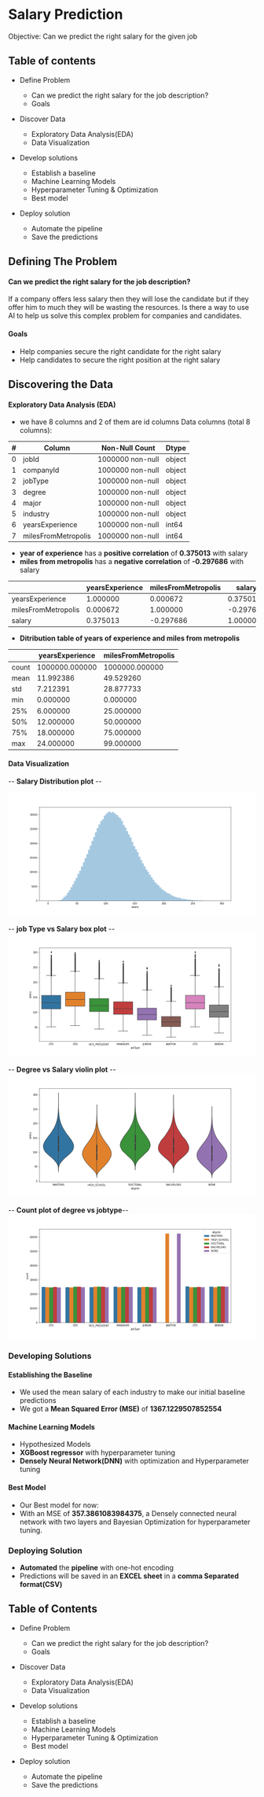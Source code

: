 # Salary Prediction

Objective: Can we predict the right salary for the given job

## Table of contents
- Define Problem
    - Can we predict the right salary for the job description?
    - Goals

- Discover Data
   - Exploratory Data Analysis(EDA)
   - Data Visualization

- Develop solutions
    - Establish a baseline
    - Machine Learning Models
    - Hyperparameter Tuning & Optimization
    - Best model

- Deploy solution
   - Automate the pipeline
   - Save the predictions



## Defining The Problem

#### Can we predict the right salary for the job description?

If a company offers less salary then they will lose the candidate but if they offer him to much they will be wasting the resources. Is there a way to use AI to help us solve this complex problem for companies and candidates.

#### Goals

- Help companies secure the right candidate for the right salary
- Help candidates to secure the right position at the right salary

## Discovering the Data

#### Exploratory Data Analysis (EDA)
- we have 8 columns and 2 of them are id columns
Data columns (total 8 columns):

|#   |Column             |Non-Null Count    |Dtype|
|--- |------             |--------------    |----- |
| 0   |jobId              |  1000000 non-null|  object|
| 1   |companyId          |  1000000 non-null|  object|
| 2   |jobType            |  1000000 non-null|  object|
| 3   |degree             |  1000000 non-null|  object|
| 4   |major              |  1000000 non-null|  object|
| 5   |industry           | 1000000 non-null|  object|
| 6   |yearsExperience    |  1000000 non-null|  int64|
| 7   |milesFromMetropolis|  1000000 non-null|  int64|

- **year of experience** has a **positive correlation** of **0.375013** with salary
- **miles from metropolis** has a **negative correlation** of **-0.297686** with salary

|               |yearsExperience | milesFromMetropolis | salary
|-------------------| ------------------- | ------------------- |-------------------|
|yearsExperience |1.000000 |0.000672 |0.375013|
|milesFromMetropolis |0.000672 |1.000000 |-0.297686|
|salary|0.375013|-0.297686 |1.000000|

- **Ditribution table of years of experience and miles from metropolis**

|   |yearsExperience |milesFromMetropolis|
|----|--------------|-------------------|
|count |1000000.000000 |1000000.000000|
|mean |11.992386 |49.529260|
|std |7.212391 |28.877733|
|min |0.000000 |0.000000|
|25% |6.000000 |25.000000|
|50% |12.000000 |50.000000|
|75% |18.000000 |75.000000|
|max |24.000000 |99.000000|

#### Data Visualization

-- **Salary Distribution plot** --

![Image of Distribution plot of salaries](/reports/figures/graphs/png/salary_distribution.png)

-- **job Type vs Salary box plot** --
![Image of job type vs salary box plot](/reports/figures/graphs/png/jobType_salary_box.png)

-- **Degree vs Salary violin plot** --
![Image of Degree vs salary violin plot](/reports/figures/graphs/png/degree_salary_violin.png)

-- **Count plot of degree vs jobtype**--
![Image of degree vs jobtype count plot](/reports/figures/graphs/png/jobType_count.png)

### Developing Solutions

#### Establishing the Baseline
- We used the mean salary of each industry to make our initial baseline predictions
- We got a **Mean Squared Error (MSE)** of **1367.1229507852554**

#### Machine Learning Models
- Hypothesized Models
- **XGBoost regressor** with hyperparameter tuning
- **Densely Neural Network(DNN)** with optimization and Hyperparameter tuning

#### Best Model
- Our Best model for now:
- With an MSE of **357.3861083984375**, a Densely connected neural network with two layers and Bayesian Optimization for hyperparameter tuning.

### Deploying Solution
- **Automated** the **pipeline** with one-hot encoding
- Predictions will be saved in an **EXCEL sheet** in a **comma Separated format(CSV)**

## Table of Contents
- Define Problem
    - Can we predict the right salary for the job description?
    - Goals

- Discover Data
   - Exploratory Data Analysis(EDA)
   - Data Visualization

- Develop solutions
    - Establish a baseline
    - Machine Learning Models
    - Hyperparameter Tuning & Optimization
    - Best model

- Deploy solution
   - Automate the pipeline
   - Save the predictions
